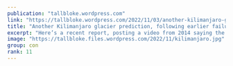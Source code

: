 ```yaml
---
publication: "tallbloke.wordpress.com"
link: "https://tallbloke.wordpress.com/2022/11/03/another-kilimanjaro-glacier-prediction-following-earlier-failures/"
title: "Another Kilimanjaro glacier prediction, following earlier failures"
excerpt: "Here’s a recent report, posting a video from 2014 saying the glaciers could be gone by 2020. The report itself, headlined ‘Mount Kilimanjaro’s Glaciers Estimated to be Gone by 2030&#821…"
image: "https://tallbloke.files.wordpress.com/2022/11/kilimanjaro.jpg"
group: con
rank: 11
---
```

